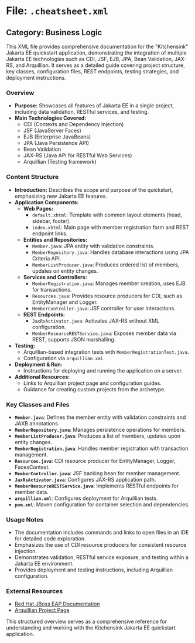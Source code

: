 # File: `.cheatsheet.xml`  
## Category: Business Logic

This XML file provides comprehensive documentation for the "Kitchensink" Jakarta EE quickstart application, demonstrating the integration of multiple Jakarta EE technologies such as CDI, JSF, EJB, JPA, Bean Validation, JAX-RS, and Arquillian. It serves as a detailed guide covering project structure, key classes, configuration files, REST endpoints, testing strategies, and deployment instructions.

### Overview
- **Purpose:** Showcases all features of Jakarta EE in a single project, including data validation, RESTful services, and testing.
- **Main Technologies Covered:**
  - CDI (Contexts and Dependency Injection)
  - JSF (JavaServer Faces)
  - EJB (Enterprise JavaBeans)
  - JPA (Java Persistence API)
  - Bean Validation
  - JAX-RS (Java API for RESTful Web Services)
  - Arquillian (Testing framework)

### Content Structure
- **Introduction:** Describes the scope and purpose of the quickstart, emphasizing new Jakarta EE features.
- **Application Components:**
  - **Web Pages:**
    - `default.xhtml`: Template with common layout elements (head, sidebar, footer).
    - `index.xhtml`: Main page with member registration form and REST endpoint links.
  - **Entities and Repositories:**
    - `Member.java`: JPA entity with validation constraints.
    - `MemberRepository.java`: Handles database interactions using JPA Criteria API.
    - `MemberListProducer.java`: Produces ordered list of members, updates on entity changes.
  - **Services and Controllers:**
    - `MemberRegistration.java`: Manages member creation, uses EJB for transactions.
    - `Resources.java`: Provides resource producers for CDI, such as EntityManager and Logger.
    - `MemberController.java`: JSF controller for user interactions.
  - **REST Endpoints:**
    - `JaxRsActivator.java`: Activates JAX-RS without XML configuration.
    - `MemberResourceRESTService.java`: Exposes member data via REST, supports JSON marshalling.
- **Testing:**
  - Arquillian-based integration tests with `MemberRegistrationTest.java`.
  - Configuration via `arquillian.xml`.
- **Deployment & Run:**
  - Instructions for deploying and running the application on a server.
- **Additional Resources:**
  - Links to Arquillian project page and configuration guides.
  - Guidance for creating custom projects from the archetype.

### Key Classes and Files
- **`Member.java`**: Defines the member entity with validation constraints and JAXB annotations.
- **`MemberRepository.java`**: Manages persistence operations for members.
- **`MemberListProducer.java`**: Produces a list of members, updates upon entity changes.
- **`MemberRegistration.java`**: Handles member registration with transaction management.
- **`Resources.java`**: CDI resource producer for EntityManager, Logger, FacesContext.
- **`MemberController.java`**: JSF backing bean for member management.
- **`JaxRsActivator.java`**: Configures JAX-RS application path.
- **`MemberResourceRESTService.java`**: Implements RESTful endpoints for member data.
- **`arquillian.xml`**: Configures deployment for Arquillian tests.
- **`pom.xml`**: Maven configuration for container selection and dependencies.

### Usage Notes
- The documentation includes commands and links to open files in an IDE for detailed code exploration.
- Emphasizes the use of CDI resource producers for consistent resource injection.
- Demonstrates validation, RESTful service exposure, and testing within a Jakarta EE environment.
- Provides deployment and testing instructions, including Arquillian configuration.

### External Resources
- [Red Hat JBoss EAP Documentation](https://access.redhat.com/documentation/en/red-hat-jboss-enterprise-application-platform/)
- [Arquillian Project Page](http://www.jboss.org/arquillian)

This structured overview serves as a comprehensive reference for understanding and working with the Kitchensink Jakarta EE quickstart application.